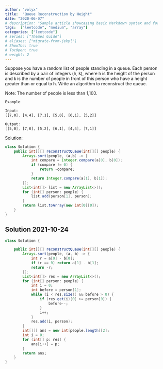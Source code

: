 ```yaml
---
author: "volyx"
title:  "Queue Reconstruction by Height"
date: "2020-06-07"
# description: "Sample article showcasing basic Markdown syntax and formatting for HTML elements."
tags:  ["leetcode", "medium", "array"]
categories: ["leetcode"]
# series: ["Themes Guide"]
# aliases: ["migrate-from-jekyl"]
# ShowToc: true
# TocOpen: true
# weight: 2
---
```


Suppose you have a random list of people standing in a queue. Each person is described by a pair of integers (h, k), where h is the height of the person and k is the number of people in front of this person who have a height greater than or equal to h. Write an algorithm to reconstruct the queue.

Note:
The number of people is less than 1,100.
 
```txt
Example

Input:
[[7,0], [4,4], [7,1], [5,0], [6,1], [5,2]]

Output:
[[5,0], [7,0], [5,2], [6,1], [4,4], [7,1]]
```

Solution:

```java
class Solution {
    public int[][] reconstructQueue(int[][] people) {
        Arrays.sort(people, (a,b) -> {
            int compare = Integer.compare(a[0], b[0]);
            if (compare != 0) {
                return -compare;
            }
            return Integer.compare(a[1], b[1]);
        });
        List<int[]> list = new ArrayList<>();
        for (int[] person: people) {
            list.add(person[1], person);
        }
        return list.toArray(new int[0][0]);
    }
}
```

## Solution 2021-10-24

```java
class Solution {

    public int[][] reconstructQueue(int[][] people) {
        Arrays.sort(people, (a, b) -> {
            int r = a[0] - b[0];
            if (r == 0) return a[1] - b[1];
            return -r;
        });
        List<int[]> res = new ArrayList<>();
        for (int[] person: people) {
            int i = 0;
            int before = person[1];
            while (i < res.size() && before > 0) {
                if (res.get(i)[0] >= person[0]) {
                    before--;
                }
                i++;
            }
            res.add(i, person);
        }
        int[][] ans = new int[people.length][2];
        int i = 0;
        for (int[] p: res) {
            ans[i++] = p;
        }
        return ans;
    }
}
```
